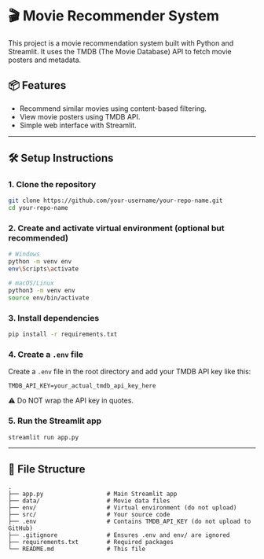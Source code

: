 # 🎬 Movie Recommender System

This project is a movie recommendation system built with Python and Streamlit. It uses the TMDB (The Movie Database) API to fetch movie posters and metadata.

## 📦 Features

- Recommend similar movies using content-based filtering.
- View movie posters using TMDB API.
- Simple web interface with Streamlit.

---

## 🛠️ Setup Instructions

### 1. Clone the repository

```bash
git clone https://github.com/your-username/your-repo-name.git
cd your-repo-name
```

### 2. Create and activate virtual environment (optional but recommended)

```bash
# Windows
python -m venv env
env\Scripts\activate

# macOS/Linux
python3 -m venv env
source env/bin/activate
```

### 3. Install dependencies

```bash
pip install -r requirements.txt
```

### 4. Create a `.env` file

Create a `.env` file in the root directory and add your TMDB API key like this:

```env
TMDB_API_KEY=your_actual_tmdb_api_key_here
```

⚠️ Do NOT wrap the API key in quotes.

### 5. Run the Streamlit app

```bash
streamlit run app.py
```

---

## 📄 File Structure

```
.
├── app.py                  # Main Streamlit app
├── data/                   # Movie data files
├── env/                    # Virtual environment (do not upload)
├── src/                    # Your source code
├── .env                    # Contains TMDB_API_KEY (do not upload to GitHub)
├── .gitignore              # Ensures .env and env/ are ignored
├── requirements.txt        # Required packages
└── README.md               # This file
```
